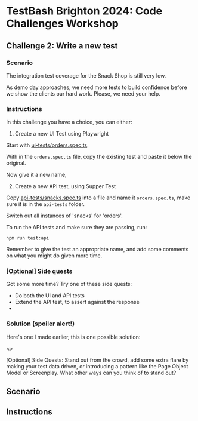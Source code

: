 # TestBash Brighton 2024: Code Challenges Workshop

## Challenge 2: Write a new test

### Scenario

The integration test coverage for the Snack Shop is still very low.

As demo day approaches, we need more tests to build confidence before we show the clients our hard work. Please, we need your help.

### Instructions

In this challenge you have a choice, you can either:

1. Create a new UI Test using Playwright

Start with [ui-tests/orders.spec.ts](../../snack-shop-sit/ui-tests/orders.spec.ts).

With in the `orders.spec.ts` file, copy the existing test and paste it below the original.

Now give it a new name, 


2. Create a new API test, using Supper Test

Copy [api-tests/snacks.spec.ts](../../snack-shop-sit/api-tests/snacks.spec.ts) into a file and name it `orders.spec.ts`, make sure it is in the `api-tests` folder.

Switch out all instances of 'snacks' for 'orders'.

To run the API tests and make sure they are passing, run:

`npm run test:api`

Remember to give the test an appropriate name, and add some comments on what you might do given more time.

### [Optional] Side quests

Got some more time? Try one of these side quests:

- Do both the UI and API tests
- Extend the API test, to assert against the response
- 


### Solution (spoiler alert!)

Here's one I made earlier, this is one possible solution:

<>



[Optional] Side Quests:
Stand out from the crowd, add some extra flare by making your test data driven, or introducing a pattern like the Page Object Model or Screenplay. What other ways can you think of to stand out?


## Scenario

## Instructions
